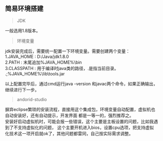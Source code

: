 ## 简易环境搭建

>JDK

一般选用1.8版本。

>环境变量

jdk安装完成后，需要统一配置一下环境变量。需要创建两个变量：<br />
1.JAVA_HOME : D:/Java/jdk1.8.0 <br />
2.PATH : 末尾追加%JAVA_HOME%\bin <br />
3.CLASSPATH : 用于编译时java类的路径，.是指当前目录。<br />
.;%JAVA_HOME%\lib\tools.jar <br />

以上配置完毕后，通过cmd运行java -version 和javac两个命令，如果正确输出，继续进行下一步。
<br />

>andorid-studio

摒弃eclipse繁琐的安装流程，直接用这个集成包，环境变量自动配置，虚拟机也自动安装好，还有自动提示，开发界面
都是一等一的，强烈推荐之。<br />
安装好启动虚拟机时，可能会报一些错误，这个主要是主板设置的问题，比如我遇到了不支持虚拟化的问题，
这个主要开机进入bios，设置cpu选项，把支持虚拟化技术这一项开启就ok了，其他问题都雷同，自己按实际需求调整。

